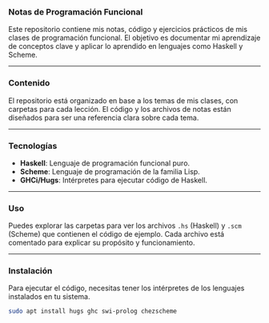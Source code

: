 ### Notas de Programación Funcional

Este repositorio contiene mis notas, código y ejercicios prácticos de mis clases de programación funcional. El objetivo es documentar mi aprendizaje de conceptos clave y aplicar lo aprendido en lenguajes como Haskell y Scheme.

-----

### Contenido

El repositorio está organizado en base a los temas de mis clases, con carpetas para cada lección. El código y los archivos de notas están diseñados para ser una referencia clara sobre cada tema.

-----

### Tecnologías

  * **Haskell**: Lenguaje de programación funcional puro.
  * **Scheme**: Lenguaje de programación de la familia Lisp.
  * **GHCi/Hugs**: Intérpretes para ejecutar código de Haskell.

-----

### Uso

Puedes explorar las carpetas para ver los archivos `.hs` (Haskell) y `.scm` (Scheme) que contienen el código de ejemplo. Cada archivo está comentado para explicar su propósito y funcionamiento.

-----

### Instalación

Para ejecutar el código, necesitas tener los intérpretes de los lenguajes instalados en tu sistema.

```bash
sudo apt install hugs ghc swi-prolog chezscheme
```
